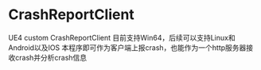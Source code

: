 # CrashReportClient
UE4 custom CrashReportClient
目前支持Win64，后续可以支持Linux和Android以及IOS
本程序即可作为客户端上报crash，也能作为一个http服务器接收crash并分析crash信息
